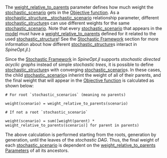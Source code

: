 The [weight\_relative\_to\_parents](@ref) parameter defines how much weight the [stochastic\_scenario](@ref) gets
in the [Objective function](@ref).
As a [stochastic\_structure\_\_stochastic\_scenario](@ref) relationship parameter, different 
[stochastic\_structure](@ref)s can use different weights for the same [stochastic\_scenario](@ref).
Note that every [stochastic\_scenario](@ref) that appears in the [model](@ref) must have a
[weight\_relative\_to\_parents](@ref) defined for it related to the used [stochastic\_structure](@ref)!
See the [Stochastic Framework](@ref) section for more information about how different [stochastic\_structure](@ref)s
interact in *SpineOpt.jl*.)

Since the [Stochastic Framework](@ref) in *SpineOpt.jl* supports *stochastic directed acyclic graphs* instead of simple
*stochastic trees*, it is possible to define [stochastic\_structure](@ref)s with converging
[stochastic\_scenario](@ref)s.
In these cases, the child [stochastic\_scenario](@ref)s inherint the weight of all of their parents, and the final
weight that will appear in the [Objective function](@ref) is calculated as shown below:

```
# For root `stochastic_scenarios` (meaning no parents)

weight(scenario) = weight_relative_to_parents(scenario)

# If not a root `stochastic_scenario`

weight(scenario) = sum([weight(parent) * weight_relative_to_parents(scenario)] for parent in parents)
```

The above calculation is performed starting from the roots, generation by generation,
until the leaves of the *stochastic DAG*.
Thus, the final weight of each [stochastic\_scenario](@ref) is dependent on the [weight\_relative\_to\_parents](@ref)
[Parameters](@ref) of all its ancestors.